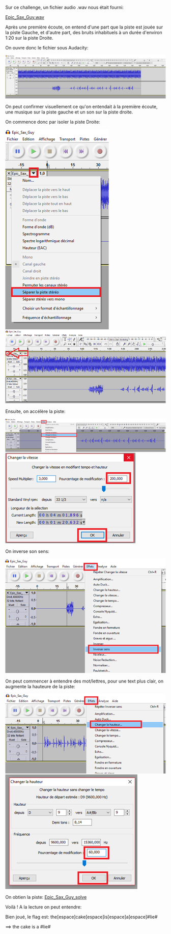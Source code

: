 Sur ce challenge, un fichier audio .wav nous était fourni:

[Epic_Sax_Guy.wav](http://www.mediafire.com/file/6la2pgvx1es0lbz/Epic_Sax_Guy.wav)

Après une première écoute, on entend d'une part que la piste est jouée sur la piste Gauche, et d'autre part, des bruits inhabituels à un durée d'environ 1:20 sur la piste Droite.

On ouvre donc le fichier sous Audacity:

![](Audacity1.png)

On peut confirmer visuellement ce qu'on entendait à la première écoute, une musique sur la piste gauche et un son sur la piste droite.

On commence donc par isoler la piste Droite:

![](Audacity2.png)
![](Audacity3.png)

Ensuite, on accélère la piste:

![](Audacity4.png)
![](Audacity5.png)

On inverse son sens:

![](Audacity6.png)

On peut commencer à entendre des mot/lettres, pour une text plus clair, on augmente la hauteure de la piste:

![](Audacity7.png)
![](Audacity8.png)

On obtien la piste:
[Epic_Sax_Guy_solve](http://www.mediafire.com/file/if2qe2hcdivcd9e/Epic_Sax_Guy_solve.wav)

Voilà ! A la lecture on peut entendre: 

Bien joué, le flag est: the[espace]cake[espace]is[espace]a[espace]#lie#

==> the cake is a #lie#

